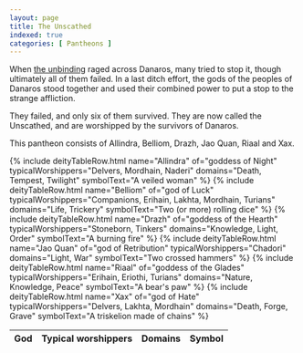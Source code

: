 ```yaml
---
layout: page
title: The Unscathed
indexed: true
categories: [ Pantheons ]
---
```


When [the unbinding](/history/the-unbinding) raged across Danaros, many tried to stop it, though ultimately all of them
failed.
In a last ditch effort, the gods of the peoples of Danaros stood together and used their combined power to put a stop to
the
strange affliction.

They failed, and only six of them survived. They are now called the Unscathed, and are worshipped by the survivors of
Danaros.

This pantheon consists of Allindra, Belliom, Drazh, Jao Quan, Riaal and Xax.

<table>
    <thead>
        <tr>
            <th class="text-center">God</th>
            <th class="text-center">Typical worshippers</th>
            <th class="text-center">Domains</th>
            <th class="text-center">Symbol</th>
        </tr>
    </thead>
    <tbody>
    {% include deityTableRow.html 
                name="Allindra" 
                of="goddess of Night" 
                typicalWorshippers="Delvers, Mordhain, Naderi" 
                domains="Death, Tempest, Twilight" 
                symbolText="A veiled woman" %}
    {% include deityTableRow.html 
                name="Belliom" of="god of Luck" 
                typicalWorshippers="Companions, Erihain, Lakhta, Mordhain, Turians" 
                domains="Life, Trickery" 
                symbolText="Two (or more) rolling dice" %}
    {% include deityTableRow.html 
                name="Drazh" 
                of="goddess of the Hearth" 
                typicalWorshippers="Stoneborn, Tinkers" 
                domains="Knowledge, Light, Order"
                symbolText="A burning fire" %}
    {% include deityTableRow.html 
                name="Jao Quan"
                of="god of Retribution"
                typicalWorshippers="Chadori"
                domains="Light, War"
                symbolText="Two crossed hammers" %}
    {% include deityTableRow.html
                name="Riaal"
                of="goddess of the Glades" 
                typicalWorshippers="Erihain, Eriothi, Turians" 
                domains="Nature, Knowledge, Peace" 
                symbolText="A bear's paw" %}
    {% include deityTableRow.html 
                name="Xax"
                of="god of Hate"
                typicalWorshippers="Delvers, Lakhta, Mordhain"
                domains="Death, Forge, Grave"
                symbolText="A triskelion made of chains" %}
    </tbody>
</table>